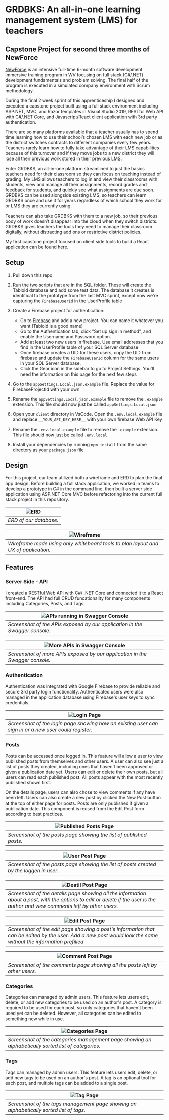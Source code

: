 # GRDBKS: An all-in-one learning management system (LMS) for teachers

## Capstone Project for second three months of NewForce
[NewForce](https://newforce.co/) is an intensive full-time 6-month software development immersive training program in WV focusing on full stack (C#/.NET) development fundamentals and problem solving. The final half of the program is executed in a simulated company environment with Scrum methodology.

During the final 2 week sprint of this apprenticeship I designed and executed a capstone project built using a full stack environment including ASP.NET, MVC, and Razor templates in Visual Studio 2019, RESTful Web API with C#/.NET Core, and Javascript/React client application with 3rd party authentication.

There are so many platforms available that a teacher usually has to spend time learning how to use their school’s chosen LMS with each new job or as the district switches contracts to different companies every few years. Teachers rarely learn how to fully take advantage of their LMS capabilities because of this turnover and if they move jobs to a new district they will lose all their previous work stored in their previous LMS. 

Enter GRDBKS, an all-in-one platform streamlined to just the basics teachers need for their classroom so they can focus on teaching instead of grading. My LMS allows teachers to log in and view their classrooms with students, view and manage all their assignments, record grades and feedback for students, and quickly see what assignments are due soon.  GRDBKS can be used alongside existing LMS, so teachers can learn GRDBKS once and use it for years regardless of which school they work for or LMS they are currently using.

Teachers can also take GRDBKS with them to a new job, so their previous body of work doesn’t disappear into the cloud when they switch districts. GRDBKS gives teachers the tools they need to manage their classroom digitally, without distracting add ons or restrictive district policies. 

My first capstone project focused on client side tools to build a React application can be found [here](https://github.com/MonroeMegalonyx/NewForce__Capstone__1).

## Setup

1. Pull down this repo

1. Run the two scripts that are in the SQL folder. These will create the Tabloid database and add some test data. The database it creates is identitical to the prototype from the last MVC sprint, except now we're capturing the `FirebaseUserId` in the UserProfile table

1. Create a Firebase project for authentication:

   - Go to [Firebase](https://console.firebase.google.com/u/0/) and add a new project. You can name it whatever you want (Tabloid is a good name)
   - Go to the Authentication tab, click "Set up sign in method", and enable the Username and Password option.
   - Add at least two new users in firebase. Use email addresses that you find in the UserProfile table of your SQL Server database
   - Once firebase creates a UID for these users, copy the UID from firebase and update the `FirebaseUserId` column for the same users in your SQL Server database.
   - Click the Gear icon in the sidebar to go to Project Settings. You'll need the information on this page for the next few steps

1. Go to the `appSettings.Local.json.example` file. Replace the value for FirebaseProjectId with your own

1. Rename the `appSettings.Local.json.example` file to remove the `.example` extension. This file should now just be called `appSettings.Local.json`

1. Open your `client` directory in VsCode. Open the `.env.local.example` file and replace `__YOUR_API_KEY_HERE__` with your own firebase Web API Key

1. Rename the `.env.local.example` file to remove the `.example` extension. This file should now just be called `.env.local`

1. Install your dependencies by running `npm install` from the same directory as your `package.json` file

## Design
For this project, our team utilized both a wireframe and ERD to plan the final app design. Before building a full stack application, we worked in teams to develop a prototype in C# in the command line, then built a server side application using ASP.NET Core MVC before refactoring into the current full stack project in this repository.

|![ERD](/images/ERD.png)|
|---|
| *ERD of our database.* |

|![Wireframe](/images/Wireframe.png)|
|---|
| *Wireframe made using only whiteboard tools to plan layout and UX of application.* |
## Features

### Server Side - API
I created a RESTful Web API with C#/ .NET Core and connected it to a React front-end. The API had full CRUD funcationality for many components including Categories, Posts, and Tags.

|![APIs running in Swagger Console](/images/API-swagger.png)|
|---|
| *Screenshot of the APIs exposed by our application in the Swagger console.* |

|![More APIs in Swagger Console](/images/API-swagger2.png)|
|---|
| *Screenshot of more APIs exposed by our application in the Swagger console.* |

### Authentication
Authentication was integrated with Google Firebase to provide reliable and secure 3rd party login functionality. Authenticated users were also managed in the application database using Firebase's user keys to sync credentials.

|![Login Page](/images/Login.png)|
|---|
| *Screenshot of the login page showing how an existing user can sign in or a new user could register.* |
### Posts
Posts can be accessed once logged in. This feature will allow a user to view published posts from themselves and other users. A user can also see just a list of posts they created, including ones that haven't been approved or given a publication date yet. Users can edit or delete their own posts, but all users can read each published post. All posts appear with the most recently published shown first. 

On the details page, users can also chose to view comments if any have been left. Users can also create a new post by clicked the New Post button at the top of either page for posts. Posts are only published if given a publication date. This component is reused from the Edit Post form according to best practices.

|![Published Posts Page](/images/Posts.png)|
|---|
| *Screenshot of the posts page showing the list of published posts.* |

|![User Post Page](/images/User-Posts.png)|
|---|
| *Screenshot of the posts page showing the list of posts created by the loggen in user.* |

|![Deatil Post Page](/images/Details-Post.png)|
|---|
| *Screenshot of the details page showing all the information about a post, with the options to edit or delete if the user is the author and view comments left by other users.* |

|![Edit Post Page](/images/Edit-Post.png)|
|---|
| *Screenshot of the edit page showing a post's information that can be edited by the user. Add a new post would look the same without the information prefilled* |

|![Comment Post Page](/images/Post-Comments.png)|
|---|
| *Screenshot of the comments page showing all the posts left by other users.* |

### Categories
Categories can managed by admin users. This feature lets users edit, delete, or add new categories to be used on an author's post. A category is required to be used for each post, so only categories that haven't been used yet can be deleted. However, all categories can be edited to something new while in use.

|![Categories Page](/images/Categories.png)|
|---|
| *Screenshot of the categories management page showing an alphabetically sorted list of categories.* |

### Tags
Tags can managed by admin users. This feature lets users edit, delete, or add new tags to be used on an author's post. A tag is an optional tool for each post, and multiple tags can be added to a single post.

|![Tag Page](/images/Tags.png)|
|---|
| *Screenshot of the tags management page showing an alphabetically sorted list of tags.* |
